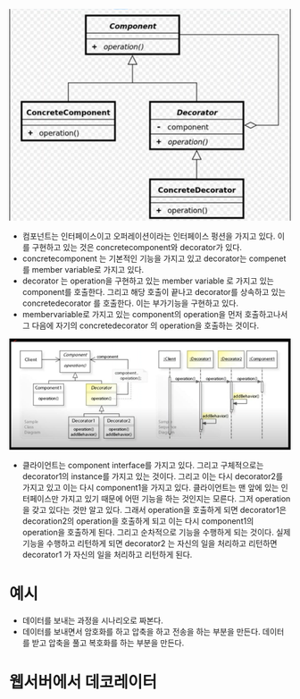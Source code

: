 ![](images/Pasted%20image%2020230205165854.png)
- 컴포넌트는 인터페이스이고 오퍼레이션이라는 인터페이스 펑션을 가지고 있다. 이를 구현하고 있는 것은 concretecomponent와 decorator가 있다. 
- concretecomponent 는 기본적인 기능을 가지고 있고 decorator는 compenet를 member variable로 가지고 있다. 
- decorator 는 operation을 구현하고 있는 member variable 로 가지고 있는  component를 호출한다. 그리고 해당 호출이 끝나고 decorator를 상속하고 있는 concretedecorator 를 호출한다. 이는 부가기능을 구현하고 있다. 
- membervariable로 가지고 있는 component의 operation을 먼저 호출하고나서 그 다음에 자기의 concretedecorator 의 operation을 호출하는 것이다. 

![](images/Pasted%20image%2020230205170702.png)

- 클라이언트는 component interface를 가지고 있다. 그리고 구체적으로는 decorator1의 instance를 가지고 있는 것이다.  그리고 이는 다시 decorator2를 가지고 있고 이는 다시 component1을 가지고 있다. 클라이언트는 맨 앞에 있는 인터페이스만 가지고 있기 때문에 어떤 기능을 하는 것인지는 모른다. 그저 operation을 갖고 있다는 것만 알고 있다. 그래서 operation을 호출하게 되면 decorator1은 decoration2의 operation을 호출하게 되고 이는 다시 component1의 operation을 호출하게 된다. 그리고 순차적으로 기능을 수행하게 되는 것이다. 실제 기능을 수행하고 리턴하게 되면 decorator2 는 자신의 일을 처리하고 리턴하면 decorator1 가 자신의 일을 처리하고 리턴하게 된다. 

# 예시
- 데이터를 보내는 과정을 시나리오로 짜본다.
- 데이터를 보내면서 암호화를 하고 압축을 하고 전송을 하는 부분을 만든다. 데이터를 받고 압축을 풀고 복호화를 하는 부분을 만든다. 

# 웹서버에서 데코레이터

#